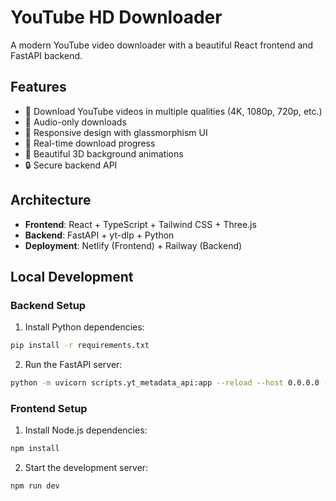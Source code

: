 # YouTube HD Downloader

A modern YouTube video downloader with a beautiful React frontend and FastAPI backend.

## Features

- 🎥 Download YouTube videos in multiple qualities (4K, 1080p, 720p, etc.)
- 🎵 Audio-only downloads
- 📱 Responsive design with glassmorphism UI
- 🚀 Real-time download progress
- 🎨 Beautiful 3D background animations
- 🔒 Secure backend API

## Architecture

- **Frontend**: React + TypeScript + Tailwind CSS + Three.js
- **Backend**: FastAPI + yt-dlp + Python
- **Deployment**: Netlify (Frontend) + Railway (Backend)

## Local Development

### Backend Setup

1. Install Python dependencies:
```bash
pip install -r requirements.txt
```

2. Run the FastAPI server:
```bash
python -m uvicorn scripts.yt_metadata_api:app --reload --host 0.0.0.0 --port 8000
```

### Frontend Setup

1. Install Node.js dependencies:
```bash
npm install
```

2. Start the development server:
```bash
npm run dev
```
